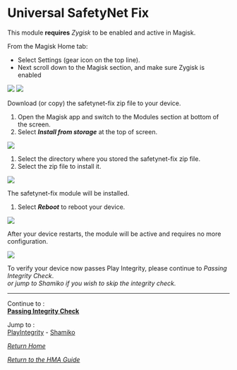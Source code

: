# Universal SafetyNet Fix

This module <b>requires</b> <i>Zygisk</i> to be enabled and active in Magisk.<br>

From the Magisk Home tab:
- Select Settings (gear icon on the top line).
- Next scroll down to the Magisk section, and make sure Zygisk is enabled

![](image/magiskmainsettings.jpg?raw=true) ![](image/magiskzygiskenabled.jpg?raw=true)

Download (or copy) the safetynet-fix zip file to your device.<br>

1. Open the Magisk app and switch to the Modules section at bottom of the screen.
2. Select <i><b>Install from storage</b></i> at the top of screen.

 ![](image/usnf01.jpg?raw=true)

1. Select the directory where you stored the safetynet-fix zip file.
2. Select the zip file to install it.

 ![](image/usnf02.jpg?raw=true)

The safetynet-fix module will be installed.<br>
1. Select <i><b>Reboot</b></i> to reboot your device.

 ![](image/magiskmodulereboot.jpg?raw=true)

After your device restarts, the module will be active and requires no more configuration.<br>

 ![](image/usnf03.jpg?raw=true)

To verify your device now passes Play Integrity, please continue to <i>Passing Integrity Check</i>.<br>
<i>or jump to Shamiko if you wish to skip the integrity check.</i>

---

Continue to :<br>
[<b>Passing Integrity Check</b>](Integrity-Check.md)

Jump to :<br>
[PlayIntegrity] - [Shamiko]<br>

[<i>Return Home</i>](Magisk.md)

[<i>Return to the HMA Guide</i>](README.md)

<!--List of page links-->
[HMA Home]: (README.md)
[Install LSPosed]: Install-LSPosed.md
[Install HMA]: Install.md
[Compare HMA Blacklist vs Whitelist Methods]: BlacklistvsWhitelist.md
[Configure BlackList]: BlackList.md
[Configure WhiteList]: WhiteList.md
[Test HMA]: TestHMA.md
[Backup and Restore]: BackupAndRestore.md
[KnownIssues]: https://github.com/mModule/guide_hma/blob/master/KnownIssues.md

[Magisk]: Magisk.md
[SafteyNet-Fix]: https://github.com/mModule/guide_hma/blob/master/Magisk-SafetyNet-Fix.md
[PlayIntegrity]: https://github.com/mModule/guide_hma/blob/master/Integrity-Check.md
[Shamiko]: https://github.com/mModule/guide_hma/blob/master/Magisk-Shamiko.md
